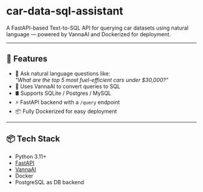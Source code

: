 # car-data-sql-assistant

A FastAPI-based Text-to-SQL API for querying car datasets using natural language — powered by VannaAI and Dockerized for deployment.

---

## 🚀 Features

- 💬 Ask natural language questions like:  
  _"What are the top 5 most fuel-efficient cars under $30,000?"_
- 🧠 Uses VannaAI to convert queries to SQL
- 🛢️ Supports SQLite / Postgres / MySQL
- ⚡ FastAPI backend with a `/query` endpoint
- 📦 Fully Dockerized for easy deployment

---

## 📦 Tech Stack

- Python 3.11+
- [FastAPI](https://fastapi.tiangolo.com/)
- [VannaAI](https://vanna.ai/)
- Docker
- PostgreSQL as DB backend
